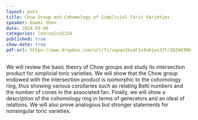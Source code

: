 ```yaml
---
layout: post
title: Chow Group and Cohomology of Simplicial Toric Varieties
speaker: Dawei Shen
date: 2024-03-06
categories: learnalco2324
published: true
show-date: true
pdf-url: https://www.dropbox.com/scl/fi/uqyqo1kzmt1x9s6jos37f/20240306-Dawei-Shen_-Chow-groups-and-cohomology-of-varieties.pdf?rlkey=83m9qxtyfkg909539dyet0jun&st=rt5rovq7&dl=0
---
```

We will review the basic theory of Chow groups and study its intersection product for simplicial toric varieties. We will show that the Chow group endowed with the intersection product is isomorphic to the cohomology ring, thus showing various corollaries such as relating Betti numbers and the number of cones in the associated fan. Finally, we will show a description of the cohomology ring in terms of generators and an ideal of relations. We will also prove analogous but stronger statements for nonsingular toric varieties.

